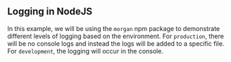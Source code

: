 ## Logging in NodeJS
In this example, we will be using the `morgan` npm package to demonstrate different levels of logging based on the environment. For `production`, there will be no console logs and instead the logs will be 
added to a specific file. For `development`, the logging will occur in the console.